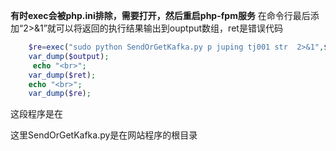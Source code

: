 
**有时exec会被php.ini排除，需要打开，然后重启php-fpm服务**
在命令行最后添加“2>&1”就可以将返回的执行结果输出到ouptput数组，ret是错误代码
```php
    $re=exec("sudo python SendOrGetKafka.py p juping tj001 str  2>&1",$output, $ret);
    var_dump($output);
	 echo "<br>";
    var_dump($ret);
    echo "<br>";
    var_dump($re);
```
这段程序是在

这里SendOrGetKafka.py是在网站程序的根目录